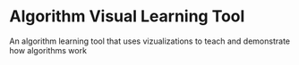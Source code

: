 # Algorithm Visual Learning Tool
 An algorithm learning tool that uses vizualizations to teach and demonstrate how algorithms work
